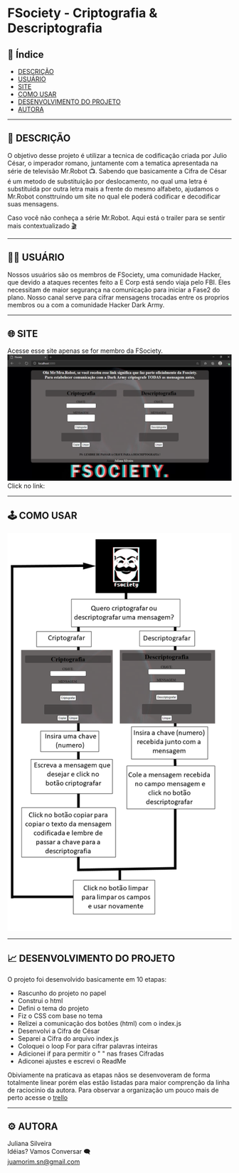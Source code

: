 # FSociety - Criptografia & Descriptografia 

## :open_file_folder: Índice 

* [DESCRIÇÃO](#1-DESCRIÇÃO)
* [USUÁRIO](#2-USUÁRIO)
* [SITE](#3-SITE)
* [COMO USAR](#4-COMO-USAR)
* [DESENVOLVIMENTO DO PROJETO](#5-DESENVOLVIMENTO-DO-PROJETO)
* [AUTORA](#6-AUTORA)

***

## :pushpin: DESCRIÇÃO

O objetivo desse projeto é utilizar a tecnica de codificação criada por Julio César, 
o imperador romano, juntamente com a tematica apresentada na série de televisão Mr.Robot :tv:.
Sabendo que basicamente a Cifra de César é um metodo de substituição por deslocamento,
no qual uma letra é substituida por outra letra mais a frente do mesmo alfabeto, ajudamos o 
Mr.Robot consttruindo um site no qual ele poderá codificar e decodificar suas mensagens.

Caso você não conheça a série Mr.Robot. Aqui está o trailer para se sentir mais contextualizado [:clapper:](https://www.youtube.com/watch?v=8qZYW_1hj2g)

***

## :man_technologist:	USUÁRIO

Nossos usuários são os membros de FSociety, uma comunidade Hacker, que devido
a ataques recentes feito a E Corp está sendo viaja pelo FBI. Eles necessitam 
de maior segurança na comunicação para iniciar a Fase2 do plano.
Nosso canal serve para cifrar mensagens trocadas entre os proprios membros 
ou a com a comunidade Hacker Dark Army.

***

## :globe_with_meridians: SITE

Acesse esse site apenas se for membro da FSociety.
<br>
![site](site.png)
<br>
Click no link:

***

## :joystick: COMO USAR
![comoUsar](comoUsar.png)

***

## :chart_with_upwards_trend: DESENVOLVIMENTO DO PROJETO

O projeto foi desenvolvido basicamente em 10 etapas:

*  Rascunho  do projeto no papel
*  Construi o html 
*  Defini o tema do projeto
*  Fiz o CSS com base no tema 
*  Relizei a comunicação dos botões (html)  com o index.js
*  Desenvolvi a Cifra de César
*  Separei a Cifra do arquivo index.js
*  Coloquei o loop For para cifrar palavras inteiras
*  Adicionei if para permitir o " " nas frases Cifradas
*  Adiconei ajustes e escrevi o ReadMe

Obiviamente na praticava as etapas nãos se desenvoveram de forma totalmente linear
porém elas estão listadas para maior comprenção da linha de raciocinio da autora. 
Para observar a organização um pouco mais de perto acesse o [trello](https://trello.com/b/k7W8ulFX)

----------------

## :gear: AUTORA

Juliana Silveira 
<br>
Idéias? Vamos Conversar :left_speech_bubble:
<br>
juamorim.sn@gmail.com 

